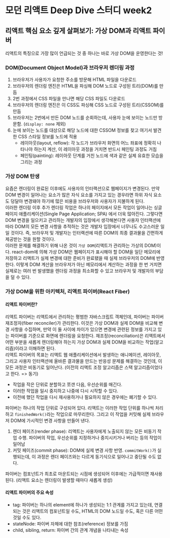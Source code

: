 # 모던 리액트 Deep Dive 스터디 week2

## 리액트 핵심 요소 깊게 살펴보기: 가상 DOM과 리액트 파이버

리액트의 특징으로 가장 많이 언급되는 것 중 하나는 바로 가상 DOM을 운영한다는 것!

### DOM(Document Object Model)과 브라우저 렌더링 과정

1. 브라우저가 사용자가 요청한 주소를 방문해 HTML 파일을 다운로드
2. 브라우저의 렌더링 엔진은 HTML을 파싱해 DOM 노드로 구성된 트리(DOM)를 만듬
3. 2번 과정에서 CSS 파일을 만나면 해당 CSS 파일도 다운로드
4. 브라우저의 렌더링 엔진은 이 CSS도 파싱해 CSS 노드로 구성된 트리(CSSOM)를 만듬
5. 브라우저는 2번에서 만든 DOM 노드를 순회하는데, 사용자 눈에 보이는 노드만 방문함. (`display: none` 제외)
6. 눈에 보이는 노드를 대상으로 해당 노드에 대한 CSSOM 정보를 찾고 여기서 발견한 CSS 스타일 정보를 노드에 적용
   - 레이아웃(layout, reflow): 각 노드가 브라우저 화면의 어느 좌표에 정확히 나타나야 하는지 계산, 이 레이아웃 과정을 거치면 반드시 페인팅 과정도 거침
   - 페인팅(painting): 레이아웃 단계를 거친 노드에 색과 같은 실제 유효한 모습을 그리는 과정

### 가상 DOM 탄생

요즘은 렌더링이 완료된 이후에도 사용자의 인터랙션으로 웹페이지가 변경된다. 만약 DOM 변경이 일어나는 요소가 많은 자식 요소를 가지고 있는 경우라면 하위 자식 요소도 덩달아 변경돼야 하기에 많은 비용을 브라우저와 사용자가 지불하게 된다. <br/>
이러한 렌더링 이후 추가 렌더링 작업은 하나의 페이지에서 모든 작업이 일어나는 싱글 페이지 애플리케이션(Single Page Application; SPA) 에서 더욱 많아진다. 그렇다면 DOM 변경을 일으키고 관리하는 개발자의 입장에서 생각해본다면 사용자 인터랙션에 따라 DOM의 모든 변경 사항을 추적하는 것은 개발자 입장에서 너무나도 수고스러운 일일 것이다. 즉, 브라우저 및 개발자는 인터랙션에 따른 DOM의 최종 결과물을 간편하게 제공받는 것을 원할 것이다. <br/>
이러한 문제를 해결하기 위해 나온 것이 `가상 DOM`(리액트가 관리하는 가상의 DOM)이다. react-dom에 의해 가상 DOM은 웹페이지가 표시해야 할 DOM을 일단 메모리에 저장하고 리액트가 실제 변경에 대한 준비가 완료됐을 때 실제 브라우저의 DOM에 반영한다. 이렇게 DOM 계산을 브라우저가 아닌 메모리에서 계산하는 과정을 한 번 거치면 실제로는 여러 번 발생했을 렌더링 과정을 최소화할 수 있고 브라우저 및 개발자의 부담을 덜 수 있다.

### 가상 DOM을 위한 아키텍처, 리액트 파이버(React Fiber)

#### 리액트 파이버란?

리액트 파이버는 리액트에서 관리하는 평범한 자바스크립트 객체인데, 파이버는 파이버 재조정자(fiber reconciler)가 관리한다. 이것은 가상 DOM과 실제 DOM을 비교해 변경 사항을 수집하며, 만약 이 둘 사이에 차이가 있으면 변경에 관련된 정보를 가지고 있는 파이버를 기준으로 화면에 렌더링을 요청한다. 재조정(reconciliation)은 리액트에서 어떤 부분을 새롭게 렌더링해야 하는지 가상 DOM과 실제 DOM을 비교하는 작업(알고리즘)이라고 이해하면 된다. <br/>
리액트 파이버의 목표는 리액트 웹 애플리케이션에서 발생하는 애니메이션, 레이아웃, 그리고 사용자 인터랙션에 올바른 결과물을 만드는 반응성 문제를 해결하는 것인데, 이 모든 과정은 비동기로 일어난다. (이전의 리액트 조정 알고리즘은 스택 알고리즘이었다고 한다. => 동기)

- 작업을 작은 단위로 분할하고 쪼갠 다음, 우선순위를 매긴다.
- 이러한 작업을 일시 중지하고 나중에 다시 시작할 수 있다.
- 이전에 했던 작업을 다시 재사용하거나 필요하지 않은 경우에는 폐기할 수 있다.

파이버는 하나의 작업 단위로 구성되어 있다. 리액트는 이러한 작업 단위를 하나씩 처리하고 `finishedWork()`라는 작업으로 마무리한다. 그리고 이 작업을 커밋해 실제 브라우저 DOM에 가시적인 변경 사항을 만들어 낸다.

1. 렌더 페이즈(render phase): 리액트는 사용자에게 노출되지 않는 모든 비동기 작업 수행. 파이버의 작업, 우선순위를 지정하거나 중지시키거나 버리는 등의 작업이 일어남
2. 커밋 페이즈(commit phase): DOM에 실제 변경 사항 반영. `commitWork()`가 실행되는데, 이 과정은 렌더 페이즈와는 다르게 동기식으로 일어나고 중단될 수도 없다.

파이버는 컴포넌트가 최초로 마운트되는 시점에 생성되어 이후에는 가급적이면 재사용된다. (리액트 요소는 렌더링이 발생할 때마다 새롭게 생성)

#### 리액트 파이버의 주요 속성

- tag: 파이버는 하나의 element에 하나가 생성되는 1:1 관계를 가지고 있는데, 연결되는 것은 리액트의 컴포넌트일 수도, HTML의 DOM 노드일 수도, 혹은 다른 어떤 것일 수도 있다.
- stateNode: 파이버 자체에 대한 참조(reference) 정보를 가짐
- child, sibling, return: 파이버 간의 관계 개념을 나타내는 속성
